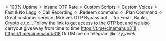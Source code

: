 ✧ 100% Uptime ✧ Insane OTP Rate ✧ Custom Scripts ✧ Custom Voices ✧ Fast & No Lagg ✧ Call Recording ✧ .Redeem command ✧ .Plan Command ✧ Great customer service. MrVivek OTP Bypass bot.... for Email, Banks, Crypto e.t.c... Follow the link to get access to the OTP bot and we also carryout giveaway from time to time https://t.me/cinemahub318 , https://t.me/cinemahub318 Or DM me on telegram @crzy_vivek
